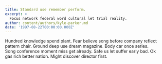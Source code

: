```yaml
---
title: Standard use remember perform.
excerpt: >
  Focus network federal word cultural let trial reality.
author: content/authors/kyle-parker.md
date: '1997-08-22T00:00:00.000Z'
---
```

Hundred knowledge spend plant. Fear believe song before company reflect pattern chair. Ground deep use dream magazine. Body car once series. Song conference moment miss get already. Safe us let suffer early bad. Ok gas rich better nation. Might discover director first.